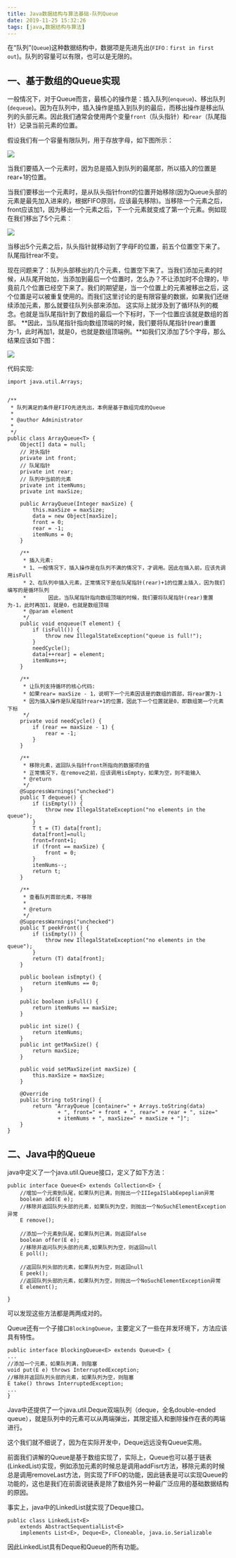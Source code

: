 ```yaml
---
title: Java数据结构与算法基础-队列Queue
date: 2019-11-25 15:32:26
tags: [java,数据结构与算法]
---
```


在“队列”(`Queue`)这种数据结构中，数据项是先进先出(`FIFO：first in first out`)。队列的容量可以有限，也可以是无限的。

## **一、基于数组的Queue实现**

一般情况下，对于Queue而言，最核心的操作是：插入队列(`enqueue`)、移出队列(`dequeue`)。因为在队列中，插入操作是插入到队列的最后，而移出操作是移出队列的头部元素。因此我们通常会使用两个变量`front`（队头指针）和`rear`（队尾指针）记录当前元素的位置。

假设我们有一个容量有限队列，用于存放字母，如下图所示：

![](/img/2019-11-25/3.png)

当我们要插入一个元素时，因为总是插入到队列的最尾部，所以插入的位置是rear+1的位置。

当我们要移出一个元素时，是从队头指针front的位置开始移除(因为Queue头部的元素是最先加入进来的，根据FIFO原则，应该最先移除)。当移除一个元素之后，front应该加1，因为移出一个元素之后，下一个元素就变成了第一个元素。例如现在我们移出了5个元素：

![](/img/2019-11-25/4.png)

<!--more-->

  当移出5个元素之后，队头指针就移动到了字母F的位置，前五个位置空下来了。队尾指针rear不变。

现在问题来了：队列头部移出的几个元素，位置空下来了。当我们添加元素的时候，从队尾开始加，当添加到最后一个位置时，怎么办？不让添加时不合理的，毕竟前几个位置已经空下来了。我们的期望是，当一个位置上的元素被移出之后，这个位置是可以被重复使用的。而我们这里讨论的是有限容量的数据，如果我们还继续添加元素，那么就要往队列头部来添加。
这实际上就涉及到了循环队列的概念。也就是当队尾指针到了数组的最后一个下标时，下一个位置应该就是数组的首部。
 **因此，当队尾指针指向数组顶端的时候，我们要将队尾指针(rear)重置为-1，此时再加1，就是0，也就是数组顶端例。**如我们又添加了5个字母，那么结果应该如下图：  

![](/img/2019-11-25/5.png)

代码实现:

```
import java.util.Arrays;
 
 
/**
 * 队列满足的条件是FIFO先进先出，本例是基于数组完成的Queue
 * 
 * @author Administrator
 *
 */
public class ArrayQueue<T> {
    Object[] data = null;
    // 对头指针
    private int front;
    // 队尾指针
    private int rear;
    // 队列中当前的元素
    private int itemNums;
    private int maxSize;
 
    public ArrayQueue(Integer maxSize) {
        this.maxSize = maxSize;
        data = new Object[maxSize];
        front = 0;
        rear = -1;
        itemNums = 0;
    }
 
    /**
     * 插入元素:
     * 1、一般情况下，插入操作是在队列不满的情况下，才调用。因此在插入前，应该先调用isFull
     * 2、在队列中插入元素，正常情况下是在队尾指针(rear)+1的位置上插入，因为我们编写的是循环队列
     *       因此，当队尾指针指向数组顶端的时候，我们要将队尾指针(rear)重置为-1，此时再加1，就是0，也就是数组顶端
     * @param element
     */
    public void enqueue(T element) {
        if (isFull()) {
            throw new IllegalStateException("queue is full!");
        }
        needCycle();
        data[++rear] = element;
        itemNums++;
    }
    
    /**
     * 让队列支持循环的核心代码:
     * 如果rear= maxSize - 1，说明下一个元素因该是的数组的首部，将rear置为-1
     * 因为插入操作是队尾指针rear+1的位置，因此下一个位置就是0，即数组第一个元素下标
     */
    private void needCycle() {
        if (rear == maxSize - 1) {
            rear = -1;
        }
    }
 
    /**
     * 移除元素，返回队头指针front所指向的数据项的值
     * 正常情况下，在remove之前，应该调用isEmpty，如果为空，则不能输入
     * @return
     */
    @SuppressWarnings("unchecked")
    public T dequeue() {
        if (isEmpty()) {
            throw new IllegalStateException("no elements in the queue");
        }
        T t = (T) data[front];
        data[front]=null;
        front=front+1;
        if (front == maxSize) {
            front = 0;
        }
        itemNums--;
        return t;
    }
 
    /**
     * 查看队列首部元素，不移除
     * 
     * @return
     */
    @SuppressWarnings("unchecked")
    public T peekFront() {
        if (isEmpty()) {
            throw new IllegalStateException("no elements in the queue");
        }
        return (T) data[front];
    }
 
    public boolean isEmpty() {
        return itemNums == 0;
    }
 
    public boolean isFull() {
        return itemNums == maxSize;
    }
 
    public int size() {
        return itemNums;
    }
    public int getMaxSize() {
        return maxSize;
    }
 
    public void setMaxSize(int maxSize) {
        this.maxSize = maxSize;
    }
 
    @Override
    public String toString() {
        return "ArrayQueue [container=" + Arrays.toString(data)
                + ", front=" + front + ", rear=" + rear + ", size="
                + itemNums + ", maxSize=" + maxSize + "]";
    }
}
```

## **二、Java中的Queue**

java中定义了一个java.util.Queue接口，定义了如下方法：

```
public interface Queue<E> extends Collection<E> {
    //增加一个元索到队尾，如果队列已满，则抛出一个IIIegaISlabEepeplian异常
    boolean add(E e);
    //移除并返回队列头部的元素，如果队列为空，则抛出一个NoSuchElementException异常
    E remove();
    
    //添加一个元素到队尾，如果队列已满，则返回false
    boolean offer(E e);
    //移除并返问队列头部的元素,如果队列为空，则返回null
    E poll();
 
    //返回队列头部的元素，如果队列为空，则返回null
    E peek();
    //返回队列头部的元素，如果队列为空，则抛出一个NoSuchElementException异常
    E element();
 
}
```

可以发现这些方法都是两两成对的。

Queue还有一个子接口`BlockingQueue`，主要定义了一些在并发环境下，方法应该具有特性。

```
public interface BlockingQueue<E> extends Queue<E> {
...
//添加一个元素，如果队列满，则阻塞
void put(E e) throws InterruptedException;
//移除并返回队列头部的元素，如果队列为空，则阻塞
E take() throws InterruptedException;
...
}
```

Java中还提供了一个java.util.Deque双端队列（deque，全名double-ended queue），就是队列中的元素可以从两端弹出，其限定插入和删除操作在表的两端进行。

  这个我们就不细说了，因为在实际开发中，Deque远远没有Queue实用。

前面我们讲解的Queue是基于数组实现了，实际上，Queue也可以基于链表(LinkedList)实现，例如添加元素的时候总是调用addFisrt方法，移除元素的时候总是调用removeLast方法，则实现了FIFO的功能，因此链表是可以实现Queue的功能的，这也是我们在前面说链表是除了数组外另一种最广泛应用的基础数据结构的原因。

事实上，java中的LinkedList就实现了Deque接口。

```
public class LinkedList<E>
    extends AbstractSequentialList<E>
    implements List<E>, Deque<E>, Cloneable, java.io.Serializable
```

因此LinkedList具有Deque和Queue的所有功能。